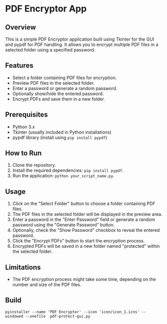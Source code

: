 # PDF Encryptor App

## Overview
This is a simple PDF Encryptor application built using Tkinter for the GUI and pypdf for PDF handling. It allows you to encrypt multiple PDF files in a selected folder using a specified password.

## Features
- Select a folder containing PDF files for encryption.
- Preview PDF files in the selected folder.
- Enter a password or generate a random password.
- Optionally show/hide the entered password.
- Encrypt PDFs and save them in a new folder.

## Prerequisites
- Python 3.x
- Tkinter (usually included in Python installations)
- pypdf library (install using `pip install pypdf`)

## How to Run
1. Clone the repository.
2. Install the required dependencies: `pip install pypdf`.
3. Run the application: `python your_script_name.py`.

## Usage
1. Click on the "Select Folder" button to choose a folder containing PDF files.
2. The PDF files in the selected folder will be displayed in the preview area.
3. Enter a password in the "Enter Password" field or generate a random password using the "Generate Password" button.
4. Optionally, check the "Show Password" checkbox to reveal the entered password.
5. Click the "Encrypt PDFs" button to start the encryption process.
6. Encrypted PDFs will be saved in a new folder named "protected" within the selected folder.

## Limitations
- The PDF encryption process might take some time, depending on the number and size of the PDF files.

## Build
`pyinstaller --name 'PDF Encryptor' --icon 'icon/icon_1.icns' --windowed --onefile  pdf-protect-gui.py`